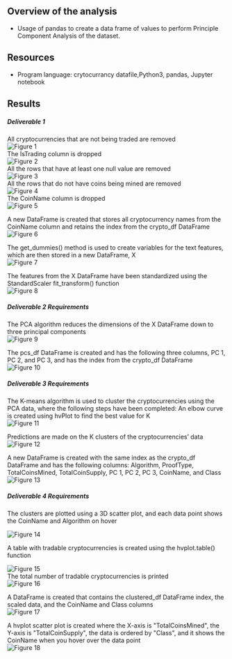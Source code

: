 ## Overview of the analysis
- Usage of pandas to create a data frame of values to perform Principle Component Analysis of the dataset. 

## Resources
- Program language: crytocurrancy datafile,Python3, pandas, Jupyter notebook  <br> 
 


## Results 
##### Deliverable 1 
All cryptocurrencies that are not being traded are removed  <br>
![Figure 1](https://github.com/davidhyongae2/Crypto_currancy/blob/main/Figure1.png) <br>
The IsTrading column is dropped  <br>
![Figure 2](https://github.com/davidhyongae2/Crypto_currancy/blob/main/Figure2.png) <br>
All the rows that have at least one null value are removed  <br>
![Figure 3](https://github.com/davidhyongae2/Crypto_currancy/blob/main/Figure3.png) <br>
All the rows that do not have coins being mined are removed <br>
![Figure 4](https://github.com/davidhyongae2/Crypto_currancy/blob/main/Figure4.png) <br>
The CoinName column is dropped  <br> 
![Figure 5](https://github.com/davidhyongae2/Crypto_currancy/blob/main/Figure5a.png) <br>

A new DataFrame is created that stores all cryptocurrency names from the CoinName column and retains the index from the crypto_df DataFrame  <br> 
![Figure 6](https://github.com/davidhyongae2/Crypto_currancy/blob/main/Figure6.png) <br>

The get_dummies() method is used to create variables for the text features, which are then stored in a new DataFrame, X  <br>
![Figure 7](https://github.com/davidhyongae2/Crypto_currancy/blob/main/Figure7.png) <br>

The features from the X DataFrame have been standardized using the StandardScaler fit_transform() function  <br>
![Figure 8](https://github.com/davidhyongae2/Crypto_currancy/blob/main/Figure8.png) <br>


##### Deliverable 2 Requirements

The PCA algorithm reduces the dimensions of the X DataFrame down to three principal components  <br> 
![Figure 9](https://github.com/davidhyongae2/Crypto_currancy/blob/main/Figure9a.png) <br>


The pcs_df DataFrame is created and has the following three columns, PC 1, PC 2, and PC 3, and has the index from the crypto_df DataFrame  <br> 
![Figure 10](https://github.com/davidhyongae2/Crypto_currancy/blob/main/Figure10.png) <br>

##### Deliverable 3 Requirements


The K-means algorithm is used to cluster the cryptocurrencies using the PCA data, where the following steps have been completed:
An elbow curve is created using hvPlot to find the best value for K <br>
![Figure 11](https://github.com/davidhyongae2/Crypto_currancy/blob/main/Figure11.png) <br>

Predictions are made on the K clusters of the cryptocurrencies’ data  <br>
![Figure 12](https://github.com/davidhyongae2/Crypto_currancy/blob/main/Figure12.png) <br>

A new DataFrame is created with the same index as the crypto_df DataFrame and has the following columns: Algorithm, ProofType, TotalCoinsMined, TotalCoinSupply, PC 1, PC 2, PC 3, CoinName, and Class  <br>
![Figure 13](https://github.com/davidhyongae2/Crypto_currancy/blob/main/Figure13.png) <br>

##### Deliverable 4 Requirements


The clusters are plotted using a 3D scatter plot, and each data point shows the CoinName and Algorithm on hover  <br> 

![Figure 14](https://github.com/davidhyongae2/Crypto_currancy/blob/main/Figure14.png) <br>

A table with tradable cryptocurrencies is created using the hvplot.table() function <br> 

![Figure 15](https://github.com/davidhyongae2/Crypto_currancy/blob/main/Figure15.png) <br>
The total number of tradable cryptocurrencies is printed  <br>
![Figure 16](https://github.com/davidhyongae2/Crypto_currancy/blob/main/Figure16.png) <br>

A DataFrame is created that contains the clustered_df DataFrame index, the scaled data, and the CoinName and Class columns <br> 
![Figure 17](https://github.com/davidhyongae2/Crypto_currancy/blob/main/Figure17.png) <br>

A hvplot scatter plot is created where the X-axis is "TotalCoinsMined", the Y-axis is "TotalCoinSupply", the data is ordered by "Class", and it shows the CoinName when you hover over the data point  <br> 
![Figure 18](https://github.com/davidhyongae2/Crypto_currancy/blob/main/Figure18a.png) <br>
